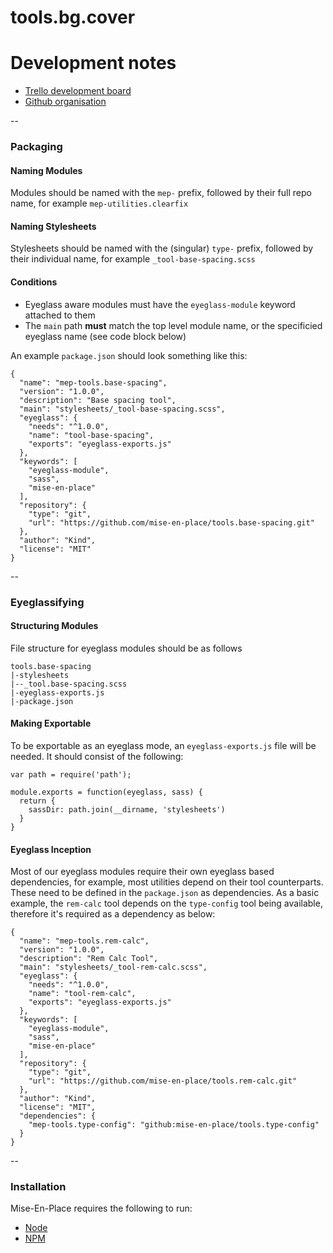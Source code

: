 # tools.bg.cover

# Development notes

- [Trello development board](https://trello.com/b/TbbnXZIc/mise-en-place-development)
- [Github organisation](https://github.com/mise-en-place)

--

### Packaging
#### Naming Modules
Modules should be named with the `mep-` prefix, followed by their full repo name, for example `mep-utilities.clearfix`
#### Naming Stylesheets
Stylesheets should be named with the (singular) `type-` prefix, followed by their individual name, for example `_tool-base-spacing.scss`

#### Conditions
- Eyeglass aware modules must have the `eyeglass-module` keyword attached to them
- The `main` path **must** match the top level module name, or the specificied eyeglass name (see code block below)

An example `package.json` should look something like this:

```
{
  "name": "mep-tools.base-spacing",
  "version": "1.0.0",
  "description": "Base spacing tool",
  "main": "stylesheets/_tool-base-spacing.scss",
  "eyeglass": {
    "needs": "^1.0.0",
    "name": "tool-base-spacing",
    "exports": "eyeglass-exports.js"
  },
  "keywords": [
    "eyeglass-module",
    "sass",
    "mise-en-place"
  ],
  "repository": {
    "type": "git",
    "url": "https://github.com/mise-en-place/tools.base-spacing.git"
  },
  "author": "Kind",
  "license": "MIT"
}

```

--

### Eyeglassifying
#### Structuring Modules
File structure for eyeglass modules should be as follows

```
tools.base-spacing
|-stylesheets
|--_tool.base-spacing.scss
|-eyeglass-exports.js
|-package.json
```


#### Making Exportable

To be exportable as an eyeglass mode, an `eyeglass-exports.js` file will be needed. It should consist of the following:
```
var path = require('path');

module.exports = function(eyeglass, sass) {
  return {
    sassDir: path.join(__dirname, 'stylesheets')
  }
}
```

#### Eyeglass Inception
Most of our eyeglass modules require their own eyeglass based dependencies, for example, most utilities depend on their tool counterparts. These need to be defined in the `package.json` as dependencies. As a basic example, the `rem-calc` tool depends on the `type-config` tool being available, therefore it's required as a dependency as below:

```
{
  "name": "mep-tools.rem-calc",
  "version": "1.0.0",
  "description": "Rem Calc Tool",
  "main": "stylesheets/_tool-rem-calc.scss",
  "eyeglass": {
    "needs": "^1.0.0",
    "name": "tool-rem-calc",
    "exports": "eyeglass-exports.js"
  },
  "keywords": [
    "eyeglass-module",
    "sass",
    "mise-en-place"
  ],
  "repository": {
    "type": "git",
    "url": "https://github.com/mise-en-place/tools.rem-calc.git"
  },
  "author": "Kind",
  "license": "MIT",
  "dependencies": {
    "mep-tools.type-config": "github:mise-en-place/tools.type-config"
  }
}

```


--
### Installation
Mise-En-Place requires the following to run:

- [Node](#)
- [NPM](#)
